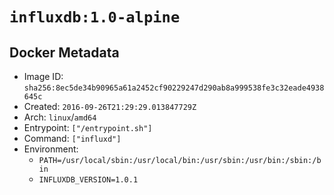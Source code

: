 # `influxdb:1.0-alpine`

## Docker Metadata

- Image ID: `sha256:8ec5de34b90965a61a2452cf90229247d290ab8a999538fe3c32eade4938645c`
- Created: `2016-09-26T21:29:29.013847729Z`
- Arch: `linux`/`amd64`
- Entrypoint: `["/entrypoint.sh"]`
- Command: `["influxd"]`
- Environment:
  - `PATH=/usr/local/sbin:/usr/local/bin:/usr/sbin:/usr/bin:/sbin:/bin`
  - `INFLUXDB_VERSION=1.0.1`
